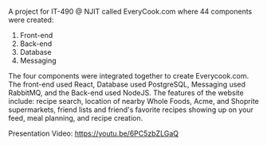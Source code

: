 A project for IT-490 @ NJIT called EveryCook.com where 44 components were created:
1. Front-end
2. Back-end
3. Database
4. Messaging

The four components were integrated together to create Everycook.com. The front-end used React,
Database used PostgreSQL, Messaging used RabbitMQ, and the Back-end used NodeJS. The features of 
the website include: recipe search, location of nearby Whole Foods, Acme, and Shoprite supermarkets,
friend lists and friend's favorite recipes showing up on your feed, meal planning, and recipe creation.

Presentation Video: https://youtu.be/6PC5zbZLGaQ
